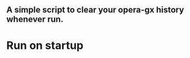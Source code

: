 ## A simple script to clear your opera-gx history whenever run.
<!--start: start-->
# Run on startup
<!--end: start-->

